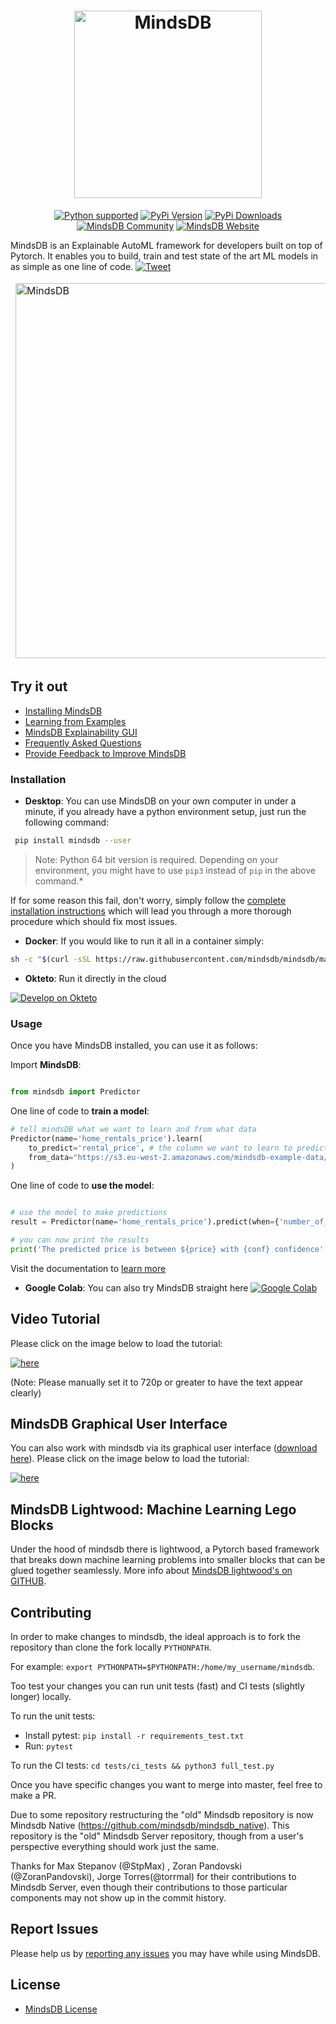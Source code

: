 <h1 align="center">
	<img width="300" src="https://github.com/mindsdb/mindsdb_native/blob/stable/assets/MindsDBColorPurp@3x.png?raw=true" alt="MindsDB">
	<br>

</h1>

<p align="center">
  <a href="https://www.python.org/downloads/"><img src="https://img.shields.io/badge/python-3.6%20|%203.7|%203.8-brightgreen.svg" alt="Python supported"></a>
   <a href="https://pypi.org/project/MindsDB/"><img src="https://badge.fury.io/py/MindsDB.svg" alt="PyPi Version"></a>
  <a href="https://pypi.org/project/MindsDB/"><img src="https://img.shields.io/pypi/dm/mindsdb" alt="PyPi Downloads"></a>
  <a href="https://community.mindsdb.com/"><img src="https://img.shields.io/discourse/posts?server=https%3A%2F%2Fcommunity.mindsdb.com%2F" alt="MindsDB Community"></a>
  <a href="https://www.mindsdb.com/"><img src="https://img.shields.io/website?url=https%3A%2F%2Fwww.mindsdb.com%2F" alt="MindsDB Website"></a>
</p>


MindsDB is an Explainable AutoML framework for developers built on top of Pytorch. It enables you to build, train and test state of the art ML models in as simple as one line of code. [![Tweet](https://img.shields.io/twitter/url/http/shields.io.svg?style=social)](https://twitter.com/intent/tweet?text=Machine%20Learning%20in%20one%20line%20of%20code%21&url=https://www.mindsdb.com&via=mindsdb&hashtags=ai,ml,machine_learning,neural_networks)

<table border="0" style=" border: 0px solid white;">
	<tbody border="0" style="border:0px">
<tr border="0" style="border:0px">
	<td border="0" style="border:0px">
		<img width="600" src="https://github.com/mindsdb/mindsdb_native/blob/stable/assets/MindsDBTerminal.png?raw=true" alt="MindsDB">
	</td>
	<td border="0" style="border:0px">
		<img alt="Linux build" src="https://www.screenconnect.com/Images/LogoLinux.png" align="center" height="30" width="30" />  <a href="https://travis-ci.com/mindsdb/mindsdb">
		<img src="https://badges.herokuapp.com/travis.com/mindsdb/mindsdb?branch=master&label=build&env=BADGE=linux"/>
		</a><hr/>
		<img alt="Windows build" src="https://upload.wikimedia.org/wikipedia/commons/thumb/7/76/Windows_logo_-_2012_%28dark_blue%2C_lines_thinner%29.svg/414px-Windows_logo_-_2012_%28dark_blue%2C_lines_thinner%29.svg.png" align="center" height="30" width="30" /> <a href="https://travis-ci.com/mindsdb/mindsdb">
		<img src="https://badges.herokuapp.com/travis.com/mindsdb/mindsdb?branch=master&label=build&env=BADGE=windows"/>
		</a><hr/>
		<img alt="macOS build" src="https://upload.wikimedia.org/wikipedia/commons/thumb/f/fa/Apple_logo_black.svg/245px-Apple_logo_black.svg.png"  align="center" height="30" width="30" /> <a href="https://travis-ci.com/mindsdb/mindsdb">
		<img src="https://badges.herokuapp.com/travis.com/mindsdb/mindsdb?branch=master&label=build&env=BADGE=osx"/>
		</a>
	</td>
</tr>
	</tbody>
</table>




## Try it out

* [Installing MindsDB](https://docs.mindsdb.com/Installing/)
* [Learning from Examples](https://docs.mindsdb.com/tutorials/BasicExample/)
* [MindsDB Explainability GUI](http://mindsdb.com/product)
* [Frequently Asked Questions](https://docs.mindsdb.com/FAQ/)
* [Provide Feedback to Improve MindsDB](https://mindsdb.typeform.com/to/c3CEtj)




### Installation


* **Desktop**: You can use MindsDB on your own computer in under a minute, if you already have a python environment setup, just run the following command:

```bash
 pip install mindsdb --user
```

>Note: Python 64 bit version is required. Depending on your environment, you might have to use `pip3` instead of `pip` in the above command.*

  If for some reason this fail, don't worry, simply follow the [complete installation instructions](https://docs.mindsdb.com/Installing/) which will lead you through a more thorough procedure which should fix most issues.

* **Docker**: If you would like to run it all in a container simply:  

```bash
sh -c "$(curl -sSL https://raw.githubusercontent.com/mindsdb/mindsdb/master/distributions/docker/build-docker.sh)"
```


* **Okteto**: Run it directly in the cloud

[![Develop on Okteto](https://okteto.com/develop-okteto.svg)](https://okteto.sf.okteto.net/deploy)



### Usage

Once you have MindsDB installed, you can use it as follows:

Import **MindsDB**:

```python

from mindsdb import Predictor

```

One line of code to **train a model**:

```python
# tell mindsDB what we want to learn and from what data
Predictor(name='home_rentals_price').learn(
    to_predict='rental_price', # the column we want to learn to predict given all the data in the file
    from_data="https://s3.eu-west-2.amazonaws.com/mindsdb-example-data/home_rentals.csv" # the path to the file where we can learn from, (note: can be url)
)

```


One line of code to **use the model**:

```python

# use the model to make predictions
result = Predictor(name='home_rentals_price').predict(when={'number_of_rooms': 2, 'initial_price': 2000, 'number_of_bathrooms':1, 'sqft': 1190})

# you can now print the results
print('The predicted price is between ${price} with {conf} confidence'.format(price=result[0].explanation['rental_price']['confidence_interval'], conf=result[0].explanation['rental_price']['confidence']))

```

Visit the documentation to [learn more](https://docs.mindsdb.com/)

* **Google Colab**: You can also try MindsDB straight here [![Google Colab](https://colab.research.google.com/assets/colab-badge.svg "MindsDB")](https://colab.research.google.com/drive/1qsIkMeAQFE-MOEANd1c6KMyT44OnycSb)


## Video Tutorial

Please click on the image below to load the tutorial:

[![here](https://img.youtube.com/vi/a49CvkoOdfY/0.jpg)](https://youtu.be/yr7fgqt9cfU)  

(Note: Please manually set it to 720p or greater to have the text appear clearly)

## MindsDB Graphical User Interface

You can also work with mindsdb via its graphical user interface ([download here](http://mindsdb.com/product)).
Please click on the image below to load the tutorial:

[![here](https://img.youtube.com/vi/fOwdv4j26CA/0.jpg)](https://youtu.be/fOwdv4j26CA)  


## MindsDB Lightwood: Machine Learning Lego Blocks

Under the hood of mindsdb there is lightwood, a Pytorch based framework that breaks down machine learning problems into smaller blocks that can be glued together seamlessly. More info about [MindsDB lightwood's on GITHUB](https://github.com/mindsdb/lightwood/).

## Contributing

In order to make changes to mindsdb, the ideal approach is to fork the repository than clone the fork locally `PYTHONPATH`.

For example: `export PYTHONPATH=$PYTHONPATH:/home/my_username/mindsdb`.

Too test your changes you can run unit tests (fast) and CI tests (slightly longer) locally.

To run the unit tests:
* Install pytest: `pip install -r requirements_test.txt`
* Run: `pytest`

To run the CI tests: `cd tests/ci_tests && python3 full_test.py`

Once you have specific changes you want to merge into master, feel free to make a PR.

Due to some repository restructuring the "old" Mindsdb repository is now Mindsdb Native (https://github.com/mindsdb/mindsdb_native). This repository is the "old" Mindsdb Server repository, though from a user's perspective everything should work just the same.

Thanks for Max Stepanov (@StpMax) , Zoran Pandovski (@ZoranPandovski), Jorge Torres(@torrmal) for their contributions to Mindsdb Server, even though their contributions to those particular components may not show up in the commit history.

## Report Issues

Please help us by [reporting any issues](https://github.com/mindsdb/mindsdb/issues/new/choose) you may have while using MindsDB.

## License

* [MindsDB License](https://github.com/mindsdb/mindsdb/blob/master/LICENSE)
